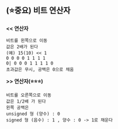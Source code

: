## (⭐중요) **비트 연산자**
**<< 연산자**
```angular2html
비트를 왼쪽으로 이동
값은 2배가 된다
(예) 15(10) << 1
0 0 0 0 1 1 1 1
0| 0 0 0 1 1 1 1 0 
초과값은 무시, 공백은 0으로 채움
```
**>> 연산자(⭐⭐⭐)**
```angular2html
비트를 오른쪽으로 이동
값은 1/2배 가 된다
왼쪽 공백은 
unsigned 형 (양수) : 0
signed 형 (음수) : 1 , 양수 : 0 -> 1로 채운다  
```